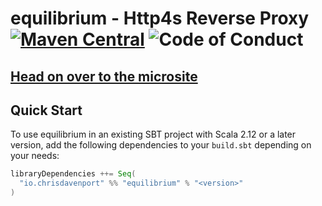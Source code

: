 # equilibrium - Http4s Reverse Proxy [![Maven Central](https://maven-badges.herokuapp.com/maven-central/io.chrisdavenport/equilibrium_2.12/badge.svg)](https://maven-badges.herokuapp.com/maven-central/io.chrisdavenport/equilibrium_2.12) ![Code of Conduct](https://img.shields.io/badge/Code%20of%20Conduct-Scala-blue.svg)

## [Head on over to the microsite](https://ChristopherDavenport.github.io/equilibrium)

## Quick Start

To use equilibrium in an existing SBT project with Scala 2.12 or a later version, add the following dependencies to your
`build.sbt` depending on your needs:

```scala
libraryDependencies ++= Seq(
  "io.chrisdavenport" %% "equilibrium" % "<version>"
)
```
